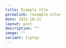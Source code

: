 ```yaml
---
title: Example itle
permalink: /example-itle/
date: 2022-10-21
layout: post
description: ""
image: ""
variant: tiptap
---
```

